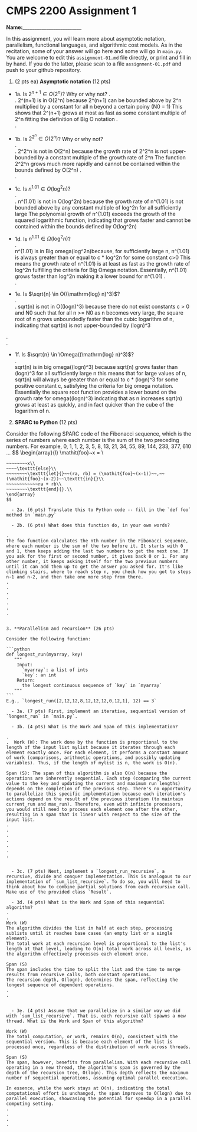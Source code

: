 

# CMPS 2200 Assignment 1

**Name:**_________________________


In this assignment, you will learn more about asymptotic notation, parallelism, functional languages, and algorithmic cost models. As in the recitation, some of your answer will go here and some will go in `main.py`. You are welcome to edit this `assignment-01.md` file directly, or print and fill in by hand. If you do the latter, please scan to a file `assignment-01.pdf` and push to your github repository. 
  
  

1. (2 pts ea) **Asymptotic notation** (12 pts)

  - 1a. Is $2^{n+1} \in O(2^n)$? Why or why not? 
.  
.  2^(n+1) is in O(2^n) because 2^(n+1) can be bounded above by 2^n multiplied by a constant for all n beyond a certain poiny (N0 = 1) This shows that 2^(n+1) grows at most as fast as some constant multiple of 2^n fitting the definition of Big O notation
.  
. 
  - 1b. Is $2^{2^n} \in O(2^n)$? Why or why not?     
.  
. 2^2^n is not in O(2^n) because the growth rate of 2^2^n is not upper-bounded by a constant multiple of the growth rate of 2^n The function 2^2^n grows much more rapidly and cannot be contained within the bounds defined by O(2^n)
.  
.  
  - 1c. Is $n^{1.01} \in O(\mathrm{log}^2 n)$?    
.  
.  n^(1.01) is not in O(log^2n) because the growth rate of n^(1.01) is not bounded above by any constant multiple of log^2n for all sufficiently large The polynomial growth of n^(1.01) exceeds the growth of the squared logarithmic function, indicating that grows faster and cannot be contained within the bounds defined by O(log^2n)
  

  - 1d. Is $n^{1.01} \in \Omega(\mathrm{log}^2 n)$?  
.  
  n^(1.01) is in Big omega(log^2n)because, for sufficiently large n, n^(1.01) is always greater than or equal to c * log^2n for some constant c>0 This means the growth rate of n^(1.01) is at least as fast as the growth rate of log^2n fulfilling the criteria for Big Omega notation. Essentially, n^(1.01) grows faster than log^2n making it a lower bound for n^(1.01)
.  
.  
  - 1e. Is $\sqrt{n} \in O((\mathrm{log} n)^3)$?  
.  
.  sqrt(n) is not in O((logn)^3) because there do not exist constants c > 0 and N0 such that for all n >= N0 as n becomes very large, the square root of n grows unboundedly faster than the cubic logarithm of n, indicating that sqrt(n) is not upper-bounded by (logn)^3


.  
.  
  - 1f. Is $\sqrt{n} \in \Omega((\mathrm{log} n)^3)$?  
.  
	sqrt(n) is in big omega((logn)^3) because sqrt(n) grows faster than (logn)^3 for all sufficiently large n this means that for large values of n, sqrt(n) will always be greater than or equal to c * (logn)^3 for some positive constant c, satisfying the criteria for big omega notation. Essentially the square root function provides a lower bound on the growth rate for omega((logn)^3) indcating that as n increases sqrt(n) grows at least as quickly, and in fact quicker than the cube of the logarithm of n.


2. **SPARC to Python** (12 pts)

Consider the following SPARC code of the Fibonacci sequence, which is the series of numbers where each number is the sum of the two preceding numbers. For example, 0, 1, 1, 2, 3, 5, 8, 13, 21, 34, 55, 89, 144, 233, 377, 610 ... 
$$
\begin{array}{l}
\mathit{foo}~x =   \\
~~~~\texttt{if}{}~~x \le 1~~\texttt{then}{}\\
~~~~~~~~x\\   
~~~~\texttt{else}\\
~~~~~~~~\texttt{let}{}~~(ra, rb) = (\mathit{foo}~(x-1))~~,~~(\mathit{foo}~(x-2))~~\texttt{in}{}\\  
~~~~~~~~~~~~ra + rb\\  
~~~~~~~~\texttt{end}{}.\\
\end{array}
$$ 

  - 2a. (6 pts) Translate this to Python code -- fill in the `def foo` method in `main.py`  

  - 2b. (6 pts) What does this function do, in your own words?  

.  
The foo function calculates the nth number in the Fibonacci sequence, where each number is the sum of the two before it. It starts with 0 and 1, then keeps adding the last two numbers to get the next one. If you ask for the first or second number, it gives back 0 or 1. For any other number, it keeps asking itself for the two previous numbers until it can add them up to get the answer you asked for. It's like climbing stairs, where to reach step n, you check how you got to steps n-1 and n-2, and then take one more step from there.
.  
.  
.  
.  
.  
.  
.  
  

3. **Parallelism and recursion** (26 pts)

Consider the following function:  

```python
def longest_run(myarray, key)
   """
    Input:
      `myarray`: a list of ints
      `key`: an int
    Return:
      the longest continuous sequence of `key` in `myarray`
   """
```
E.g., `longest_run([2,12,12,8,12,12,12,0,12,1], 12) == 3`  
 
  - 3a. (7 pts) First, implement an iterative, sequential version of `longest_run` in `main.py`.  

  - 3b. (4 pts) What is the Work and Span of this implementation?  

.  
.  Work (W): The work done by the function is proportional to the length of the input list mylist because it iterates through each element exactly once. For each element, it performs a constant amount of work (comparisons, arithmetic operations, and possibly updating variables). Thus, if the length of mylist is n, the work is O(n).

Span (S): The span of this algorithm is also O(n) because the operations are inherently sequential. Each step (comparing the current value to the key and updating the current and maximum run lengths) depends on the completion of the previous step. There's no opportunity to parallelize this specific implementation because each iteration's actions depend on the result of the previous iteration (to maintain current_run and max_run). Therefore, even with infinite processors, you would still need to process each element one after the other, resulting in a span that is linear with respect to the size of the input list.
.  
.  
.  
.  
.  
.  
.  


  - 3c. (7 pts) Next, implement a `longest_run_recursive`, a recursive, divide and conquer implementation. This is analogous to our implementation of `sum_list_recursive`. To do so, you will need to think about how to combine partial solutions from each recursive call. Make use of the provided class `Result`.   

  - 3d. (4 pts) What is the Work and Span of this sequential algorithm?  
.  
.  
Work (W)
The algorithm divides the list in half at each step, processing sublists until it reaches base cases (an empty list or a single element).
The total work at each recursion level is proportional to the list's length at that level, leading to O(n) total work across all levels, as the algorithm effectively processes each element once.

Span (S)
The span includes the time to split the list and the time to merge results from recursive calls, both constant operations.
The recursion depth, O(logn), determines the span, reflecting the longest sequence of dependent operations.
.  
.  


  - 3e. (4 pts) Assume that we parallelize in a similar way we did with `sum_list_recursive`. That is, each recursive call spawns a new thread. What is the Work and Span of this algorithm?  

Work (W)
The total computation, or work, remains O(n), consistent with the sequential version. This is because each element of the list is processed once, regardless of the distribution of work across threads.

Span (S)
The span, however, benefits from parallelism. With each recursive call operating in a new thread, the algorithm's span is governed by the depth of the recursion tree, O(logn). This depth reflects the maximum number of sequential operations, assuming optimal parallel execution.

In essence, while the work stays at O(n), indicating the total computational effort is unchanged, the span improves to O(logn) due to parallel execution, showcasing the potential for speedup in a parallel computing setting.
.  
.  
.  
.  

